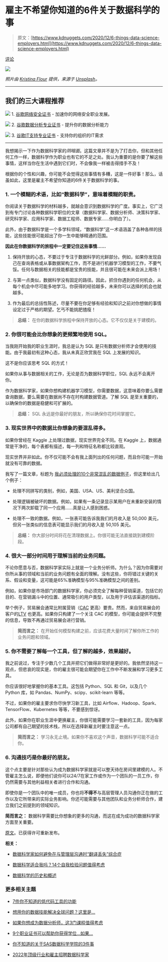 # 雇主不希望你知道的6件关于数据科学的事

> 原文：[https://www.kdnuggets.com/2020/12/6-things-data-science-employers.html](https://www.kdnuggets.com/2020/12/6-things-data-science-employers.html)

[评论](#comments)

![](../Images/fe1484ff8040dfac2070bc8bc5b795a4.png)

*照片由 [Kristina Flour](https://unsplash.com/@tinaflour?utm_source=unsplash&utm_medium=referral&utm_content=creditCopyText) 提供，来源于 [Unsplash](https://unsplash.com/s/photos/silence?utm_source=unsplash&utm_medium=referral&utm_content=creditCopyText)。*

* * *

## 我们的三大课程推荐

![](../Images/0244c01ba9267c002ef39d4907e0b8fb.png) 1\. [谷歌网络安全证书](https://www.kdnuggets.com/google-cybersecurity) - 加速你的网络安全职业发展。

![](../Images/e225c49c3c91745821c8c0368bf04711.png) 2\. [谷歌数据分析专业证书](https://www.kdnuggets.com/google-data-analytics) - 提升你的数据分析能力

![](../Images/0244c01ba9267c002ef39d4907e0b8fb.png) 3\. [谷歌IT支持专业证书](https://www.kdnuggets.com/google-itsupport) - 支持你的组织的IT需求

* * *

我想揭示一下作为数据科学家的*阴暗面*。这篇文章并不是为了打击你，但和其他任何工作一样，数据科学作为职业也有它的不足之处。我认为重要的是你要了解这些事情，这样当你在生活中遇到它们时，不会像我一样被击得措手不及！

根据你的个性和兴趣，你可能不会觉得这些事情有多糟，这是一件好事！那么，话虽如此，这里是雇主不希望你知道的6件关于数据科学的事。

### 1\. 一个模糊的术语，比如“数据科学”，意味着模糊的职责。

你阅读关于数据科学的材料越多，就越会意识到数据科学的广度。事实上，它广泛到有专门讨论各种数据科学职位的文章（数据科学家、数据分析师、决策科学家、研究科学家、应用科学家、数据工程师、数据专家……你明白了）。

此外，由于数据科学是一个多学科领域，“数据科学”这一术语涵盖了各种各样的技能，这些技能很可能超出了你一生中能够精通的范围。

**因此在你数据科学的旅程中一定要记住这些事情……**

1.  保持开放的心态，不要过于专注于数据科学的光鲜部分。例如，如果你发现自己在查询表格或从事数据架构工作，而不是进行机器学习模型的工作，不要气馁。任何与数据相关的技能都是宝贵的技能，并且很可能在未来会派上用场！

1.  与第一点类似，数据科学没有固定的路径。因此，抓住你遇到的任何机会，从每个机会中尽可能多地学习。你获得的经验越多，未来你可以选择的机会也就越多。

1.  作为最后的总括性陈述，尽量不要在你足够有经验和知识之前对你想做的事情设定过于严格的期望。乞丐不能挑肥揸瘦！

> **总结：** 在你的数据科学旅程中保持开放的心态。它不仅仅是关于建模的。

### 2\. 你很可能会比你想象的更频繁地使用 SQL。

当我刚开始我的职业生涯时，我总是认为 SQL 是只有数据分析师才会使用的技能。由于我最初有这种心态，我从未真正欣赏我在 SQL 上发展的知识。

这不是你应该思考 SQL 的方式！

如果你从事与数据相关的工作，无论是否为数据科学职位，SQL 永远不会离开你。

作为数据科学家，如果你想构建机器学习模型，你需要数据，这意味着你要么需要查询数据，要么需要在数据尚不存在时构建数据管道。了解 SQL 是至关重要的，以确保你的数据是稳健和可扩展的。

> **总结：** SQL 永远是你最好的朋友，所以确保你花时间掌握它。

### 3\. 现实世界中的数据比你想象的要混乱得多。

如果你曾经在 Kaggle 上处理过数据，现实世界完全不同。在 Kaggle 上，数据通常是干净的，每个表都有描述，每一列和特征名称都比较直观。

现实世界并非如此。你不仅可能不会有我上面列出的任何问题，而且你可能一开始就没有可靠的数据。

我写了一篇文章，标题为 [我必须处理的10个非常混乱的数据例子](https://towardsdatascience.com/10-examples-of-awful-data-that-i-had-to-work-with-as-a-data-scientist-10894cd35828)，但这里给出几个例子：

+   处理不同拼写的类别，例如，美国、USA、US、美利坚合众国。

+   处理逻辑被破坏的数据。例如，如果有一条记录显示某用户在未重新安装的情况下两次卸载了同一个应用……真是让人感到困惑。

+   处理不一致的数据。例如，一张表可能告诉我我们的月收入是 50,000 美元，但另一张类似的信息表可能显示我们的月收入是 50,105 美元。

> **总结：** 你大部分时间将花在清理数据上。你很可能无法直接跳到建模阶段。

### 4\. 很大一部分时间用于理解当前的业务问题。

不论你愿意与否，数据科学家实际上就是一个业务分析师。为什么？因为你需要对你所从事的领域和当前的业务问题有全面的理解。没有这些，你将错过关键的关系、假设和变量，这可能是65%准确模型与95%准确模型之间的差别。

例如，如果你是市场部门的数据科学家，你必须完全了解每种营销渠道，包括它的目的、在营销漏斗中的位置、通常吸引的用户类型，以及用于评估该渠道的指标。

举个例子，贸易展会通常比附属营销（[CAC](https://en.wikipedia.org/wiki/Customer_acquisition_cost) 更高）要贵。然而，来自贸易展会的客户的[LTV](https://en.wikipedia.org/wiki/Customer_lifetime_value) 也更高。如果你只构建了一个关注 CAC 的模型，你可能会提供不完整的信息，导致不再通过贸易展会进行营销。

> **简而言之：** 在开始任何模型构建之前，应该花费大量时间了解你所工作的业务问题和领域。

### 5\. 你不需要了解每一个工具，但了解的越多，效果越好。

我之前说过，专注于少数几个工具并把它们做得非常好是更好的。我依然坚持这一观点，但悲哀的现实是，你的雇主很可能会期望你在工作中不断发展和学习更多工具。

你应该很好地掌握你的基本工具。这包括 Python、SQL 和 Git，以及几个 Python 库，如 Pandas、NumPy、scipy、scikit-learn 等等。

不过，如果你的雇主要求你尽快学习新工具，比如 Airflow、Hadoop、Spark、TensorFlow、Kubernetes 等等，不要感到惊讶。

此外，如果你在职业生涯中更换雇主，你很可能需要学习一套新的工具，因为每家公司都有自己期望的技术栈，所以在选择新雇主时要注意这一点。

> **简而言之：** 学习永无止境。如果你不喜欢这个声音，数据科学可能不适合你。

### 6\. 沟通技巧是你最好的朋友。

这个点主要是针对那些认为成为数据科学家就是可以整天待在房间里建模的人。不管雇主怎么说，即便他们说你可以24/7在家工作或作为一个团队的一员工作，你仍然需要与其他利益相关者进行合作和沟通。

即使你是一个团队中的唯一成员，你也将**不得不**与高层管理人员沟通你正在做的工作以及它所带来的实际业务影响。你还可能需要与其他团队和业务分析师合作，建立我们之前提到的领域知识。

**简而言之：** 数据科学需要比你想象的更多的沟通，而这在成为成功的数据科学家方面至关重要。

[原文](https://towardsdatascience.com/6-things-about-data-science-that-employers-dont-want-you-to-know-a659a9de06e4)。已获得许可重新发布。

**相关：**

+   [数据科学家如何避免在与管理层沟通时“翻译丢失”综合症](https://www.kdnuggets.com/2020/11/data-scientists-communicating-management.html)

+   [数据科学适合我吗？14个自我检验问题值得考虑](https://www.kdnuggets.com/2020/11/data-science-14-self-examination-questions.html)

+   [数据科学的历史和概述](https://www.kdnuggets.com/2020/11/data-science-history-overview.html)

### 更多相关主题

+   [7件你不知道的低代码工具的功能](https://www.kdnuggets.com/2022/09/7-things-didnt-know-could-low-code-tool.html)

+   [想用你的数据技能解决全球问题？这里是…](https://www.kdnuggets.com/2022/04/jhu-want-data-skills-solve-global-problems.html)

+   [如果你想成为数据分析师，这3门课程值得考虑](https://www.kdnuggets.com/3-courses-you-should-consider-if-you-want-to-become-a-data-analyst)

+   [9个职业证书可以帮助你获得学位...如果…](https://www.kdnuggets.com/9-professional-certificates-that-can-take-you-onto-a-degree-if-you-really-want-to)

+   [你不知道的关于SAS数据科学学院的3件事](https://www.kdnuggets.com/2022/07/sas-3-things-didnt-know-sas-academy-data-science.html)

+   [2022年顶级行业和雇主招聘数据科学家](https://www.kdnuggets.com/2022/06/top-industries-employers-hiring-data-scientists-2022.html)
